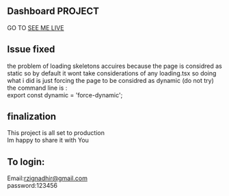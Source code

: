 ## Dashboard PROJECT
GO TO 
[SEE ME LIVE](https://nendoc.vercel.app/)
## Issue fixed 
the problem of loading skeletons accuires because the page is considred as static so by default it wont take considerations of any loading.tsx
so doing what i did is just forcing the page to be considred as dynamic (do not try)<br>
the command line is :<br>
export const dynamic = 'force-dynamic';
## finalization
This project is all set to production <br>
Im happy to share it with You <br>
## To login:
Email:rzignadhir@gmail.com <br>
password:123456

